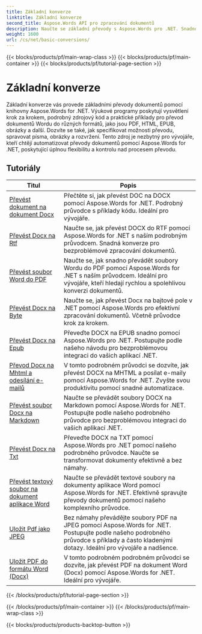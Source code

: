 ```yaml
---
title: Základní konverze
linktitle: Základní konverze
second_title: Aspose.Words API pro zpracování dokumentů
description: Naučte se základní převody s Aspose.Words pro .NET. Snadno převádějte dokumenty aplikace Word do jiných formátů, jako jsou PDF, HTML, RTF a další.
weight: 1600
url: /cs/net/basic-conversions/
---
```


{{< blocks/products/pf/main-wrap-class >}}
{{< blocks/products/pf/main-container >}}
{{< blocks/products/pf/tutorial-page-section >}}

# Základní konverze


Základní konverze vás provede základními převody dokumentů pomocí knihovny Aspose.Words for .NET. Výukové programy poskytují vysvětlení krok za krokem, podrobný zdrojový kód a praktické příklady pro převod dokumentů Wordu do různých formátů, jako jsou PDF, HTML, EPUB, obrázky a další. Dozvíte se také, jak specifikovat možnosti převodu, spravovat písma, obrázky a rozvržení. Tento zdroj je nezbytný pro vývojáře, kteří chtějí automatizovat převody dokumentů pomocí Aspose.Words for .NET, poskytující úplnou flexibilitu a kontrolu nad procesem převodu.

 ## Tutoriály
| Titul | Popis |
| --- | --- |
| [Převést dokument na dokument Docx](./doc-to-docx/) | Přečtěte si, jak převést DOC na DOCX pomocí Aspose.Words for .NET. Podrobný průvodce s příklady kódu. Ideální pro vývojáře.  |
| [Převést Docx na Rtf](./docx-to-rtf/) | Naučte se, jak převést DOCX do RTF pomocí Aspose.Words for .NET s naším podrobným průvodcem. Snadná konverze pro bezproblémové zpracování dokumentů. |  
| [Převést soubor Word do PDF](./docx-to-pdf/) | Naučte se, jak snadno převádět soubory Wordu do PDF pomocí Aspose.Words for .NET s naším průvodcem. Ideální pro vývojáře, kteří hledají rychlou a spolehlivou konverzi dokumentů. | 
| [Převést Docx na Byte](./docx-to-byte/) | Naučte se, jak převést Docx na bajtové pole v .NET pomocí Aspose.Words pro efektivní zpracování dokumentů. Včetně průvodce krok za krokem. |  
| [Převést Docx na Epub](./docx-to-epub/) | Převeďte DOCX na EPUB snadno pomocí Aspose.Words pro .NET. Postupujte podle našeho návodu pro bezproblémovou integraci do vašich aplikací .NET. |
| [Převod Docx na Mhtml a odesílání e-mailů](./docx-to-mhtml-and-sending-email/) | V tomto podrobném průvodci se dozvíte, jak převést DOCX na MHTML a posílat e-maily pomocí Aspose.Words for .NET. Zvyšte svou produktivitu pomocí snadné automatizace. |
| [Převést soubor Docx na Markdown](./docx-to-markdown/) | Naučte se převádět soubory DOCX na Markdown pomocí Aspose.Words for .NET. Postupujte podle našeho podrobného průvodce pro bezproblémovou integraci do vašich aplikací .NET. |
| [Převést Docx na Txt](./docx-to-txt/) | Převeďte DOCX na TXT pomocí Aspose.Words pro .NET pomocí našeho podrobného průvodce. Naučte se transformovat dokumenty efektivně a bez námahy. |
| [Převést textový soubor na dokument aplikace Word](./txt-to-docx/) | Naučte se převádět textové soubory na dokumenty aplikace Word pomocí Aspose.Words for .NET. Efektivně spravujte převody dokumentů pomocí našeho komplexního průvodce. | 
| [Uložit Pdf jako JPEG](./pdf-to-jpeg/) | Bez námahy převádějte soubory PDF na JPEG pomocí Aspose.Words for .NET. Postupujte podle našeho podrobného průvodce s příklady a často kladenými dotazy. Ideální pro vývojáře a nadšence. |
| [Uložit PDF do formátu Word (Docx)](./pdf-to-docx/) | V tomto podrobném podrobném průvodci se dozvíte, jak převést PDF na dokument Word (Docx) pomocí Aspose.Words for .NET. Ideální pro vývojáře. |
{{< /blocks/products/pf/tutorial-page-section >}}

{{< /blocks/products/pf/main-container >}}
{{< /blocks/products/pf/main-wrap-class >}}

{{< blocks/products/products-backtop-button >}}
